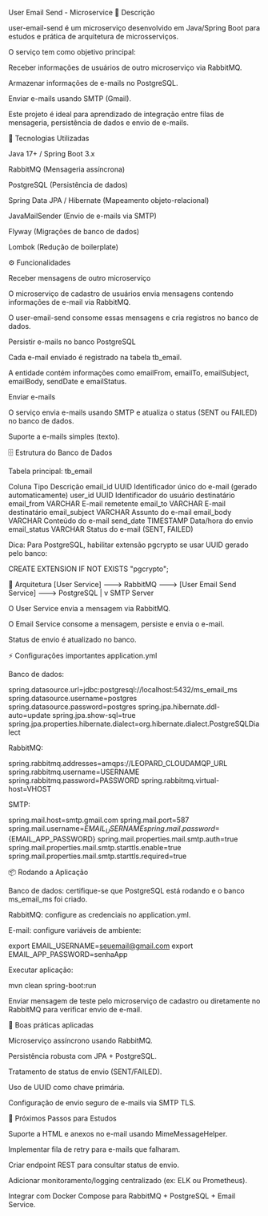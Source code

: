 User Email Send - Microservice
📌 Descrição

user-email-send é um microserviço desenvolvido em Java/Spring Boot para estudos e prática de arquitetura de microsserviços.

O serviço tem como objetivo principal:

Receber informações de usuários de outro microserviço via RabbitMQ.

Armazenar informações de e-mails no PostgreSQL.

Enviar e-mails usando SMTP (Gmail).

Este projeto é ideal para aprendizado de integração entre filas de mensageria, persistência de dados e envio de e-mails.

🧩 Tecnologias Utilizadas

Java 17+ / Spring Boot 3.x

RabbitMQ (Mensageria assíncrona)

PostgreSQL (Persistência de dados)

Spring Data JPA / Hibernate (Mapeamento objeto-relacional)

JavaMailSender (Envio de e-mails via SMTP)

Flyway (Migrações de banco de dados)

Lombok (Redução de boilerplate)

⚙️ Funcionalidades

Receber mensagens de outro microserviço

O microserviço de cadastro de usuários envia mensagens contendo informações de e-mail via RabbitMQ.

O user-email-send consome essas mensagens e cria registros no banco de dados.

Persistir e-mails no banco PostgreSQL

Cada e-mail enviado é registrado na tabela tb_email.

A entidade contém informações como emailFrom, emailTo, emailSubject, emailBody, sendDate e emailStatus.

Enviar e-mails

O serviço envia e-mails usando SMTP e atualiza o status (SENT ou FAILED) no banco de dados.

Suporte a e-mails simples (texto).

🗄️ Estrutura do Banco de Dados

Tabela principal: tb_email

Coluna	Tipo	Descrição
email_id	UUID	Identificador único do e-mail (gerado automaticamente)
user_id	UUID	Identificador do usuário destinatário
email_from	VARCHAR	E-mail remetente
email_to	VARCHAR	E-mail destinatário
email_subject	VARCHAR	Assunto do e-mail
email_body	VARCHAR	Conteúdo do e-mail
send_date	TIMESTAMP	Data/hora do envio
email_status	VARCHAR	Status do e-mail (SENT, FAILED)

Dica: Para PostgreSQL, habilitar extensão pgcrypto se usar UUID gerado pelo banco:

CREATE EXTENSION IF NOT EXISTS "pgcrypto";

🔄 Arquitetura
[User Service] ---> RabbitMQ ---> [User Email Send Service] ---> PostgreSQL
                                           |
                                           v
                                        SMTP Server


O User Service envia a mensagem via RabbitMQ.

O Email Service consome a mensagem, persiste e envia o e-mail.

Status de envio é atualizado no banco.

⚡ Configurações importantes
application.yml

Banco de dados:

spring.datasource.url=jdbc:postgresql://localhost:5432/ms_email_ms
spring.datasource.username=postgres
spring.datasource.password=postgres
spring.jpa.hibernate.ddl-auto=update
spring.jpa.show-sql=true
spring.jpa.properties.hibernate.dialect=org.hibernate.dialect.PostgreSQLDialect


RabbitMQ:

spring.rabbitmq.addresses=amqps://LEOPARD_CLOUDAMQP_URL
spring.rabbitmq.username=USERNAME
spring.rabbitmq.password=PASSWORD
spring.rabbitmq.virtual-host=VHOST


SMTP:

spring.mail.host=smtp.gmail.com
spring.mail.port=587
spring.mail.username=${EMAIL_USERNAME}
spring.mail.password=${EMAIL_APP_PASSWORD}
spring.mail.properties.mail.smtp.auth=true
spring.mail.properties.mail.smtp.starttls.enable=true
spring.mail.properties.mail.smtp.starttls.required=true

📦 Rodando a Aplicação

Banco de dados: certifique-se que PostgreSQL está rodando e o banco ms_email_ms foi criado.

RabbitMQ: configure as credenciais no application.yml.

E-mail: configure variáveis de ambiente:

export EMAIL_USERNAME=seuemail@gmail.com
export EMAIL_APP_PASSWORD=senhaApp


Executar aplicação:

mvn clean spring-boot:run


Enviar mensagem de teste pelo microserviço de cadastro ou diretamente no RabbitMQ para verificar envio de e-mail.

📌 Boas práticas aplicadas

Microserviço assíncrono usando RabbitMQ.

Persistência robusta com JPA + PostgreSQL.

Tratamento de status de envio (SENT/FAILED).

Uso de UUID como chave primária.

Configuração de envio seguro de e-mails via SMTP TLS.

🔧 Próximos Passos para Estudos

Suporte a HTML e anexos no e-mail usando MimeMessageHelper.

Implementar fila de retry para e-mails que falharam.

Criar endpoint REST para consultar status de envio.

Adicionar monitoramento/logging centralizado (ex: ELK ou Prometheus).

Integrar com Docker Compose para RabbitMQ + PostgreSQL + Email Service.
